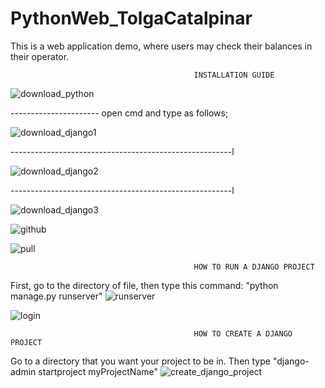 # PythonWeb_TolgaCatalpinar
  This is a web application demo, where users may check their balances in their operator.

                                             INSTALLATION GUIDE
                                                      
                                                      

![download_python](https://user-images.githubusercontent.com/34005953/61233681-c2854880-a739-11e9-8221-e5b3dca1ba53.PNG)




---------------------- open cmd and type as follows;

![download_django1](https://user-images.githubusercontent.com/34005953/61233713-daf56300-a739-11e9-9aa3-c97838383ba0.PNG)

-------------------------------------------------------l

![download_django2](https://user-images.githubusercontent.com/34005953/61233715-dd57bd00-a739-11e9-8aec-a5b4ae550d49.PNG)

-------------------------------------------------------l

![download_django3](https://user-images.githubusercontent.com/34005953/61233719-dfba1700-a739-11e9-84aa-9c0537a0757c.PNG)

![github](https://user-images.githubusercontent.com/34005953/61233730-e779bb80-a739-11e9-9a5c-5015c1aaa6fb.PNG)

![pull](https://user-images.githubusercontent.com/34005953/61233735-ea74ac00-a739-11e9-95f1-9cf4c4b6c1f8.png)




                                             HOW TO RUN A DJANGO PROJECT
                                                        
First, go to the directory of file, then type this command: "python manage.py runserver"
![runserver](https://user-images.githubusercontent.com/34005953/61234365-8e128c00-a73b-11e9-8633-43fa3ff1f59f.PNG)

![login](https://user-images.githubusercontent.com/34005953/61234650-4b04e880-a73c-11e9-9997-d6769c281759.PNG)

                                             HOW TO CREATE A DJANGO PROJECT
                                                        
Go to a directory that you want your project to be in. Then type "django-admin startproject myProjectName"
![create_django_project](https://user-images.githubusercontent.com/34005953/61234371-936fd680-a73b-11e9-8fff-ee0b5e438063.PNG)
